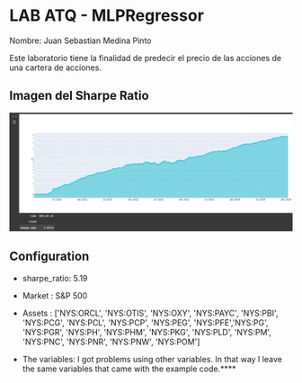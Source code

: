# LAB ATQ - MLPRegressor
Nombre: Juan Sebastian Medina Pinto

Este laboratorio tiene la finalidad de predecir el precio de las acciones de una cartera de acciones.


## Imagen del Sharpe Ratio
![alt text](a4e6fce9-3927-4511-9311-21c541b5ecce.jpg)

## Configuration
* sharpe_ratio: 5.19

* Market : S&P 500

* Assets : ['NYS:ORCL', 'NYS:OTIS', 'NYS:OXY', 'NYS:PAYC', 'NYS:PBI', 'NYS:PCG', 'NYS:PCL', 'NYS:PCP', 'NYS:PEG', 'NYS:PFE','NYS:PG', 'NYS:PGR', 'NYS:PH', 'NYS:PHM', 'NYS:PKG', 'NYS:PLD', 'NYS:PM', 'NYS:PNC', 'NYS:PNR', 'NYS:PNW', 'NYS:POM']

* The variables: I got problems using other variables. In that way I leave the same variables that came with the example code.****
